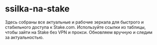 # ssilka-na-stake
Здесь собраны все актуальные и рабочие зеркала для быстрого и стабильного доступа к Stake.com. Используйте ссылки из таблицы, чтобы зайти на Stake без VPN и прокси. Обновляем вручную и следим за актуальностью.

